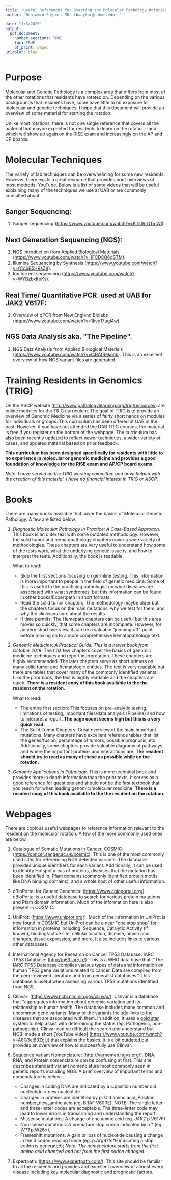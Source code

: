```yaml
---
title: "Useful References for Starting the Molecular Pathology Rotation"
author: "Benjamin Saylor, MD _(bsaylor@uabmc.edu)_"

date: "1/6/2020"
output:
  pdf_document:
    number_sections: TRUE
    toc: TRUE
    df_print: paged
urlcolor: blue
---
```


# Purpose

Molecular and Genetic Pathology is a complex area that differs from most of the other rotations that residents have rotated on. Depending on the various backgrounds that residents have, some have little to no exposure to molecular and genetic techniques. I hope that this document will provide an overview of some material for starting the rotation.

Unlike most rotations, there is not one single reference that covers all the material that maybe expected for residents to learn on the rotation--and which will show up again on the RISE exam and increasingly on the AP and CP boards. 

# Molecular Techniques

The variety of lab techniques can be overwhelming for some new residents. However, there exists a great resource that provides brief overviews of most methods: YouTube. Below is a list of some videos that will be useful explaining many of the techniques we use at UAB or are commonly consulted about.

## Sanger Sequencing:
  1. Sanger sequencing (<https://www.youtube.com/watch?v=KTstRrDTmWI>)

## Next Generation Sequencing (NGS):
  1. NGS introduction from Applied Biological Materials (<https://www.youtube.com/watch?v=jFCD8Q6qSTM>).
  2. Illumina Sequencing by Synthesis (<https://www.youtube.com/watch?v=fCd6B5HRaZ8>).
  3. Ion torrent sequencing (<https://www.youtube.com/watch?v=WYBzbxIfuKs>).

## Real Time/ Quantitative PCR. used at UAB for JAK2 V617F:
  1. Overview of qPCR from New England Biolabs (<https://www.youtube.com/watch?v=1kvy17ugI4w>).
  
## NGS Data Analysis aka. "The Pipeline".
  1. NGS Data Analysis from Applied Biological Materials (<https://www.youtube.com/watch?v=l4BAfRekohk>). This is an excellent overview of how NGS variant files are generated.
 
 
# Training Residents in Genomics (TRIG)

On the ASCP website (<http://www.pathologylearning.org/trig/resources>) are online modules for the TRIG curriculum. The goal of TRIG is to provide an overview of Genomic Medicine via a series of fairly short hands on modules for individuals or groups. This curriculum has been offered at UAB in the past. However, if you have not attended the UAB TRIG courses, the material is free if you register on the bottom of the webpage. The curriculum has also been recently updated to reflect newer techniques, a wider variety of cases, and updated material based on prior feedback. 

__This curriculum has been designed specifically for residents with little to no experience in molecular or genomic medicine and provides a good foundation of knowledge for the RISE exam and AP/CP board exams.__

_Note: I have served on the TRIG working committee and have helped with the creation of this material. I have no financial interest in TRIG or ASCP._


# Books

There are many books available that cover the basics of Molecular Genetic Pathology. A few are listed below.

1. _Diagnostic Molecular Pathology in Practice: A Case-Based Approach_. This book is an older text with some outdated methodology. However, the solid tumor and hematopathology chapters cover a wide variety of methodologies. These chapters are very useful to understand how some of the tests work, what the underlying genetic issue is, and how to interpret the tests. Additionally, the book is readable.
   
   What to read:
    - Skip the first sections focusing on germline testing. This information is more important to people in the field of genetic medicine. Some of this is useful to the practicing pathologist on what diseases are associated with what syndromes, but this information can be found in other books/Expertpath in short formats.
    - Read the solid tumor chapters: The methodology maybe older but the chapters focus on the main mutations, why we test for them, and why the clinicians care about the results.
    - If time permits: The Hemepath chapters can be useful but this area moves so quickly, that some chapters are incomplete. However, for an very short overview, it can be a valuable "jumping off" point before moving on to a more comprehensive hematopathology text.

2. _Genomic Medicine: A Practical Guide. This is a newer book from October 2019_. The first few chapters cover the basics of genomic medicine techniques and report interpretation. These chapters are highly recommended. The later chapters serve as short primers on many solid tumor and hematologic entities. The text is very readable but there are tables that cover many of the commonly identified variants. Like the prior book, the text is highly readable and the chapters are quick. __There is a resident copy of this book available to the the resident on the rotation.__
  
    What to read:
      - The entire first section: This focuses on pre-analytic testing, limitations of testing, important files/data analysis (Pipeline) and how to interpret a report. __The page count seems high but this is a very quick read.__
      - The Solid Tumor Chapters: Great overview of the main important mutations. Many chapters have excellent reference tables that list the genes/fusion, percentage of tumors, possible prognosis, etc. Additionally, some chapters provide valuable diagrams of pathways and where the important proteins and interactions are. __The resident should try to read as many of these as possible while on the rotation.__

3. _Genomic Applications in Pathology_. This is more technical book and provides more in depth information than the prior texts. It serves as a good reference for questions and should not be the first textbook that you reach for when leading genomic/molecular medicine. __There is a resident copy of this book available to the the resident on the rotation.__
  
# Webpages

There are copious useful webpages to reference information relevant to the resident on the molecular rotation. A few of the more commonly used ones are below.

  1. Catalogue of Somatic Mutations in Cancer, COSMIC: (<https://cancer.sanger.ac.uk/cosmic>);  This is one of the most commonly used sites for referencing NGS detected variants. The database provides unique identifiers for each variant. Additionally, it can be used to identify Hotspot areas of proteins, diseases that the mutation has been identified in, Pfam domains (commonly identified protein motifs like DNA binding domains), and a whole host of other useful information.
  2. cBioPortal for Cancer Genomics: (<https://www.cbioportal.org/>). cBioPortal is a useful database to search for various protein mutations and Pfam domain information. Much of the information here is also present in COSMIC.
  3. UniProt: (<https://www.uniprot.org/>). Much of the information in UniProt is now found in COSMIC but UniProt can be a near "one stop shop" for information in proteins including: Sequence, Catalytic Activity (if known), binding/active site, cellular location, disease, amino acid changes, tissue expression, and more. It also includes links to various other databases.
  4. International Agency for Research on Cancer TP53 Database: IARC TP53 Database: (<http://p53.iarc.fr/>). This is a WHO data base that: "The IARC TP53 Database compiles various types of data and information on human TP53 gene variations related to cancer. Data are compiled from the peer-reviewed literature and from generalist databases." This database is useful when assessing various TP53 mutations identified from NGS.
  5. Clinvar: (<https://www.ncbi.nlm.nih.gov/clinvar/>). Clinvar is a database that "aggregates information about genomic variation and its relationship to human health. The database includes many common and uncommon gene variants. Many of the variants include links to the diseases that are associated with them. In addition, it  uses a [gold star](https://www.ncbi.nlm.nih.gov/clinvar/docs/details/) system to help assist with determining the status (eg. Pathogenic, non-pathogenic). Clinvar can be difficult the search and understand but NCBI made a short [YouTube video] (https://www.youtube.com/watch?v=A8G3ej83ZgU) that explains the basics. It is a bit outdated but provides an overview of how to successfully use Clinvar.
  6. Sequence Variant Nomenclature: (<http://varnomen.hgvs.org/>). DNA, RNA, and Protein nomenclature can be confusing at first. This site describes standard variant nomenclature most commonly seen in genetic reports including NGS. A brief overview of important terms and nomenclature is below:
     - Changes in coding DNA are indicated by a c.position number old nucleotide > new nucleotide
     - Changes in proteins are identified by p. Old amino acid_Position number_new_amino acid (eg. BRAF V600E), NOTE: The single letter and three-letter codes are acceptable. The three-letter code may lead to lower errors in transcribing and understanding the report. 
     - Missense mutations: A change of one amino acid (eg. _JAK2_ p.V617F)
     - Non-sense mutations: A premature stop codon indicated by a * (eg. _WT1_ p.W26*),
     - Frameshift mutations: A gain or loss of nucleotide causing a change in the 3 codon reading frame (eg. p.Arg97fs*9 indicating a stop codon is generated); _Note: The nomenclature starts from the first amino acid changed and not from the first codon changed_. 


7. Expertpath: (<https://www.expertpath.com/>). This site should be familiar to all the residents and provides and excellent overview of almost every disease including key molecular diagnostic and prognostic factors. 
  


